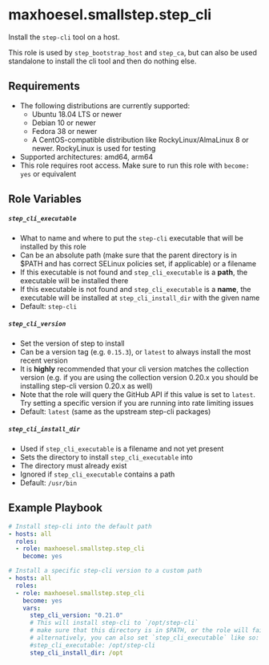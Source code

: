 # maxhoesel.smallstep.step_cli

Install the `step-cli`  tool on a host.

This role is used by `step_bootstrap_host` and `step_ca`, but can also be used standalone to install the cli tool and then do nothing else.

## Requirements

- The following distributions are currently supported:
  - Ubuntu 18.04 LTS or newer
  - Debian 10 or newer
  - Fedora 38 or newer
  - A CentOS-compatible distribution like RockyLinux/AlmaLinux 8 or newer. RockyLinux is used for testing
- Supported architectures: amd64, arm64
- This role requires root access. Make sure to run this role with `become: yes` or equivalent

## Role Variables

##### `step_cli_executable`
- What to name and where to put the `step-cli` executable that will be installed by this role
- Can be an absolute path (make sure that the parent directory is in $PATH and has correct SELinux policies set, if applicable) or a filename
- If this executable is not found and `step_cli_executable` is a **path**, the executable will be installed there
- If this executable is not found and  `step_cli_executable` is a **name**, the executable will be installed at `step_cli_install_dir` with the given name
- Default: `step-cli`

##### `step_cli_version`
- Set the version of step to install
- Can be a version tag (e.g. `0.15.3`), or `latest` to always install the most recent version
- It is **highly** recommended that your cli version matches the collection version
  (e.g. if you are using the collection version 0.20.x you should be installing step-cli version 0.20.x as well)
- Note that the role will query the GitHub API if this value is set to `latest`. Try setting
  a specific version if you are running into rate limiting issues
- Default: `latest` (same as the upstream step-cli packages)

##### `step_cli_install_dir`
- Used if `step_cli_executable` is a filename and not yet present
- Sets the directory to install `step_cli_executable` into
- The directory must already exist
- Ignored if `step_cli_executable` contains a path
- Default: `/usr/bin`

## Example Playbook

```yaml
# Install step-cli into the default path
- hosts: all
  roles:
  - role: maxhoesel.smallstep.step_cli
    become: yes

# Install a specific step-cli version to a custom path
- hosts: all
  roles:
  - role: maxhoesel.smallstep.step_cli
    become: yes
    vars:
      step_cli_version: "0.21.0"
      # This will install step-cli to `/opt/step-cli`
      # make sure that this directory is in $PATH, or the role will fail to find `step-cli`
      # alternatively, you can also set `step_cli_executable` like so:
      #step_cli_executable: /opt/step-cli
      step_cli_install_dir: /opt
```
